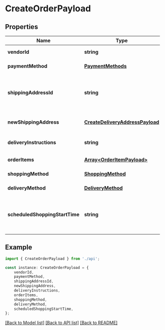 # CreateOrderPayload


## Properties

Name | Type | Description | Notes
------------ | ------------- | ------------- | -------------
**vendorId** | **string** |  | [default to undefined]
**paymentMethod** | [**PaymentMethods**](PaymentMethods.md) |  | [default to undefined]
**shippingAddressId** | **string** | ID of an existing delivery address. Required if newShippingAddress is not provided for a delivery order. | [optional] [default to undefined]
**newShippingAddress** | [**CreateDeliveryAddressPayload**](CreateDeliveryAddressPayload.md) |  | [optional] [default to undefined]
**deliveryInstructions** | **string** |  | [optional] [default to undefined]
**orderItems** | [**Array&lt;OrderItemPayload&gt;**](OrderItemPayload.md) |  | [default to undefined]
**shoppingMethod** | [**ShoppingMethod**](ShoppingMethod.md) |  | [default to undefined]
**deliveryMethod** | [**DeliveryMethod**](DeliveryMethod.md) |  | [default to undefined]
**scheduledShoppingStartTime** | **string** | Optional. The UTC time when shopping should begin. Must be within vendor\&#39;s operating hours. | [optional] [default to undefined]

## Example

```typescript
import { CreateOrderPayload } from './api';

const instance: CreateOrderPayload = {
    vendorId,
    paymentMethod,
    shippingAddressId,
    newShippingAddress,
    deliveryInstructions,
    orderItems,
    shoppingMethod,
    deliveryMethod,
    scheduledShoppingStartTime,
};
```

[[Back to Model list]](../README.md#documentation-for-models) [[Back to API list]](../README.md#documentation-for-api-endpoints) [[Back to README]](../README.md)
